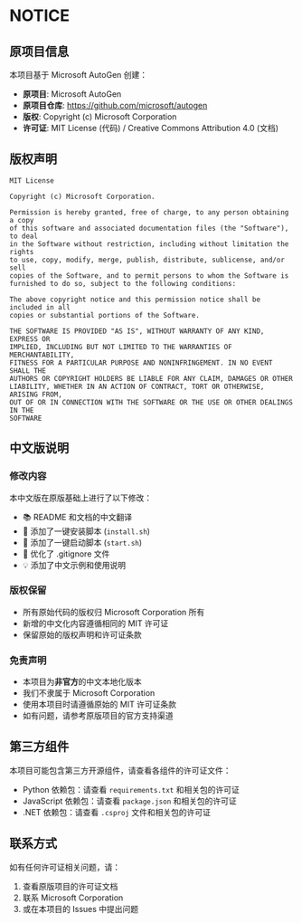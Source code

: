 # NOTICE

## 原项目信息

本项目基于 Microsoft AutoGen 创建：

- **原项目**: Microsoft AutoGen
- **原项目仓库**: https://github.com/microsoft/autogen
- **版权**: Copyright (c) Microsoft Corporation
- **许可证**: MIT License (代码) / Creative Commons Attribution 4.0 (文档)

## 版权声明

```
MIT License

Copyright (c) Microsoft Corporation.

Permission is hereby granted, free of charge, to any person obtaining a copy
of this software and associated documentation files (the "Software"), to deal
in the Software without restriction, including without limitation the rights
to use, copy, modify, merge, publish, distribute, sublicense, and/or sell
copies of the Software, and to permit persons to whom the Software is
furnished to do so, subject to the following conditions:

The above copyright notice and this permission notice shall be included in all
copies or substantial portions of the Software.

THE SOFTWARE IS PROVIDED "AS IS", WITHOUT WARRANTY OF ANY KIND, EXPRESS OR
IMPLIED, INCLUDING BUT NOT LIMITED TO THE WARRANTIES OF MERCHANTABILITY,
FITNESS FOR A PARTICULAR PURPOSE AND NONINFRINGEMENT. IN NO EVENT SHALL THE
AUTHORS OR COPYRIGHT HOLDERS BE LIABLE FOR ANY CLAIM, DAMAGES OR OTHER
LIABILITY, WHETHER IN AN ACTION OF CONTRACT, TORT OR OTHERWISE, ARISING FROM,
OUT OF OR IN CONNECTION WITH THE SOFTWARE OR THE USE OR OTHER DEALINGS IN THE
SOFTWARE
```

## 中文版说明

### 修改内容
本中文版在原版基础上进行了以下修改：
- 📚 README 和文档的中文翻译
- 🚀 添加了一键安装脚本 (`install.sh`)
- 🎯 添加了一键启动脚本 (`start.sh`)
- 🔧 优化了 .gitignore 文件
- 💡 添加了中文示例和使用说明

### 版权保留
- 所有原始代码的版权归 Microsoft Corporation 所有
- 新增的中文化内容遵循相同的 MIT 许可证
- 保留原始的版权声明和许可证条款

### 免责声明
- 本项目为**非官方**的中文本地化版本
- 我们不隶属于 Microsoft Corporation
- 使用本项目时请遵循原始的 MIT 许可证条款
- 如有问题，请参考原版项目的官方支持渠道

## 第三方组件

本项目可能包含第三方开源组件，请查看各组件的许可证文件：
- Python 依赖包：请查看 `requirements.txt` 和相关包的许可证
- JavaScript 依赖包：请查看 `package.json` 和相关包的许可证
- .NET 依赖包：请查看 `.csproj` 文件和相关包的许可证

## 联系方式

如有任何许可证相关问题，请：
1. 查看原版项目的许可证文档
2. 联系 Microsoft Corporation
3. 或在本项目的 Issues 中提出问题